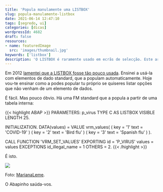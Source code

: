 ```yaml
---
title: 'Popula manulamente uma LISTBOX'
slug: popula-manulamente-listbox
date: 2021-06-14 12:47:10
tags: [segredo, ui]
categories: [dicas]
wordpressId: 4682
draft: false
resources:
- name: featuredImage
  src: 'images/thumbnail.jpg'
keywords: ['listbox']
description: 'O LISTBOX é raramente usado em ecrãs de selecção. Este artigo ensina como populá-lo manualmente com os nossos próprios valores.'
---
```

Em 2012 [lamentei que a LISTBOX fosse tão pouco usada][1]. Ensinei a usá-la com elementos de dado standard, que a populam automaticamente. Hoje vou-te ensinar como a podes popular tu próprio se quiseres listar opções que não venham de um elemento de dados.

<!--more-->

É fácil. Mas pouco óbvio. Há uma FM standard que a popula a partir de uma tabela interna:


{{< highlight ABAP >}}
PARAMETERS: p_virus TYPE C AS LISTBOX VISIBLE LENGTH 25.

INITIALIZATION.
  DATA(values) =
    VALUE vrm_values(
      ( key = '1' text = 'COVID-19' )
      ( key = '2' text = 'Bird flu' )
      ( key = '3' text = 'Spanish flu' )
    ).

  CALL FUNCTION 'VRM_SET_VALUES'
    EXPORTING
      id              = 'P_VIRUS'
      values          = values
    EXCEPTIONS
      id_illegal_name = 1
      OTHERS          = 2.
{{< /highlight >}}

É isto.

[![][2]][2]

Foto: [MarianaLeme][3].

O Abapinho saúda-vos.

   [1]: https://abapinho.com/en/2012/10/ninguemligaaolistbox/
   [2]: images/listbox.png
   [3]: https://visualhunt.co/a6/66ca720f
